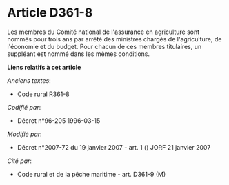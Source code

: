 # Article D361-8

Les membres du Comité national de l'assurance en agriculture sont nommés pour trois ans par arrêté des ministres chargés de
l'agriculture, de l'économie et du budget. Pour chacun de ces membres titulaires, un suppléant est nommé dans les mêmes
conditions.

**Liens relatifs à cet article**

_Anciens textes_:

  - Code rural R361-8

_Codifié par_:

  - Décret n°96-205 1996-03-15

_Modifié par_:

  - Décret n°2007-72 du 19 janvier 2007 - art. 1 () JORF 21 janvier 2007

_Cité par_:

  - Code rural et de la pêche maritime - art. D361-9 (M)
